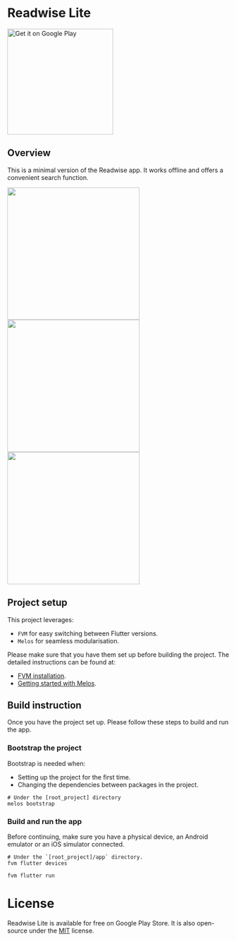 # Readwise Lite

<a href='https://play.google.com/store/apps/details?id=com.rdev.readwise_lite'><img alt='Get it on Google Play' src='https://play.google.com/intl/en_us/badges/images/generic/en_badge_web_generic.png' width=240/></a>

## Overview

This is a minimal version of the Readwise app. It works offline and offers a convenient search function.

<img src="https://user-images.githubusercontent.com/11256533/211848966-c4dd59a8-28fb-4283-8dcb-6f48207a0831.png" width="300"/> <img src="https://user-images.githubusercontent.com/11256533/211849894-e22bfd7c-36dc-48fa-b630-6f9c9d9b1137.png" width="300"/> <img src="https://user-images.githubusercontent.com/11256533/211849949-796c72e3-08a6-4804-81c6-4987975324fd.png" width="300"/>


## Project setup

This project leverages:

- `FVM` for easy switching between Flutter versions.
- `Melos` for seamless modularisation.

Please make sure that you have them set up before building the project. The detailed instructions can be found at:

- [FVM installation](https://fvm.app/docs/getting_started/overview).
- [Getting started with Melos](https://melos.invertase.dev/getting-started).

## Build instruction

Once you have the project set up. Please follow these steps to build and run the app.

### Bootstrap the project

Bootstrap is needed when:

- Setting up the project for the first time.
- Changing the dependencies between packages in the project.

```shell
# Under the [root_project] directory
melos bootstrap
```

### Build and run the app

Before continuing, make sure you have a physical device, an Android emulator or an iOS simulator connected.

```shell
# Under the `[root_project]/app` directory.
fvm flutter devices

fvm flutter run
```

# License

Readwise Lite is available for free on Google Play Store. It is also open-source under
the [MIT](https://github.com/rockiedo/readwise-lite/blob/master/LICENSE) license.

